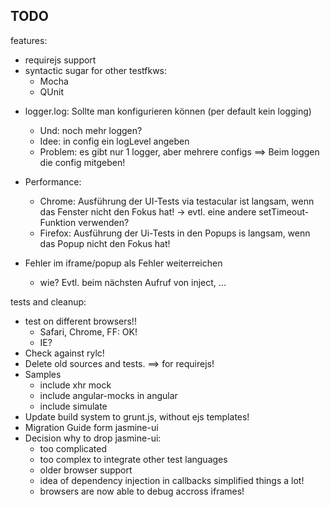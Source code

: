 TODO
----
features:
- requirejs support
- syntactic sugar for other testfkws:
  * Mocha
  * QUnit

* logger.log: Sollte man konfigurieren können
  (per default kein logging)  
  - Und: noch mehr loggen?
  - Idee: in config ein logLevel angeben  
  - Problem: es gibt nur 1 logger, aber mehrere configs
    ==> Beim loggen die config mitgeben!

* Performance:
  - Chrome: Ausführung der UI-Tests via testacular ist langsam, wenn das
    Fenster nicht den Fokus hat!
    -> evtl. eine andere setTimeout-Funktion verwenden?
  - Firefox: Ausführung der Ui-Tests in den Popups is langsam, wenn das
    Popup nicht den Fokus hat!  

* Fehler im iframe/popup als Fehler weiterreichen
  - wie? Evtl. beim nächsten Aufruf von inject, ...  

tests and cleanup:
- test on different browsers!!
  * Safari, Chrome, FF: OK!
  * IE?
- Check against rylc!
- Delete old sources and tests.
  ==> for requirejs!
- Samples
  * include xhr mock
  * include angular-mocks in angular
  * include simulate
- Update build system to grunt.js, without ejs templates!
- Migration Guide form jasmine-ui
- Decision why to drop jasmine-ui:
  * too complicated
  * too complex to integrate other test languages
  * older browser support
  * idea of dependency injection in callbacks simplified things a lot!
  * browsers are now able to debug accross iframes!

